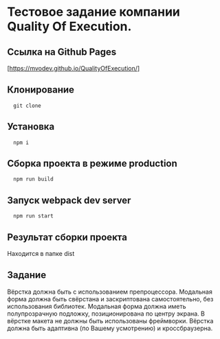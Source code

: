   # Тестовое задание компании Quality Of Execution.
  ## Ссылка на Github Pages
[https://mvodev.github.io/QualityOfExecution/]
  ## Клонирование
      git clone 
  ## Установка
      npm i
  ## Сборка проекта в режиме production
      npm run build
  ## Запуск webpack dev server
      npm run start
  ## Результат сборки проекта
  Находится в папке dist

  ## Задание
Вёрстка должна быть с использованием препроцессора.
Модальная форма должна быть свёрстана и заскриптована самостоятельно, без использования библиотек. 
Модальная форма должна иметь полупрозрачную подложку, позиционирована по центру экрана.
В вёрстке макета не должны быть использованы фреймворки.
Вёрстка должна быть адаптивна (по Вашему усмотрению) и кроссбраузерна.